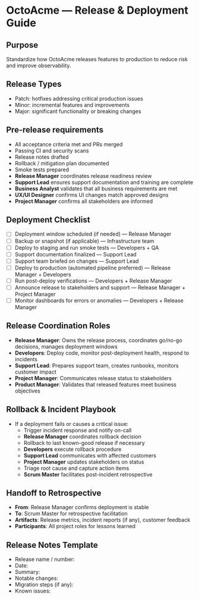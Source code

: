 # OctoAcme — Release & Deployment Guide

## Purpose
Standardize how OctoAcme releases features to production to reduce risk and improve observability.

## Release Types
- Patch: hotfixes addressing critical production issues
- Minor: incremental features and improvements
- Major: significant functionality or breaking changes

## Pre-release requirements
- All acceptance criteria met and PRs merged
- Passing CI and security scans
- Release notes drafted
- Rollback / mitigation plan documented
- Smoke tests prepared
- **Release Manager** coordinates release readiness review
- **Support Lead** ensures support documentation and training are complete
- **Business Analyst** validates that all business requirements are met
- **UX/UI Designer** confirms UI changes match approved designs
- **Project Manager** confirms all stakeholders are informed

## Deployment Checklist
- [ ] Deployment window scheduled (if needed) — Release Manager
- [ ] Backup or snapshot (if applicable) — Infrastructure team
- [ ] Deploy to staging and run smoke tests — Developers + QA
- [ ] Support documentation finalized — Support Lead
- [ ] Support team briefed on changes — Support Lead
- [ ] Deploy to production (automated pipeline preferred) — Release Manager + Developers
- [ ] Run post-deploy verifications — Developers + Release Manager
- [ ] Announce release to stakeholders and support — Release Manager + Project Manager
- [ ] Monitor dashboards for errors or anomalies — Developers + Release Manager

## Release Coordination Roles
- **Release Manager**: Owns the release process, coordinates go/no-go decisions, manages deployment windows
- **Developers**: Deploy code, monitor post-deployment health, respond to incidents
- **Support Lead**: Prepares support team, creates runbooks, monitors customer impact
- **Project Manager**: Communicates release status to stakeholders
- **Product Manager**: Validates that released features meet business objectives

## Rollback & Incident Playbook
- If a deployment fails or causes a critical issue:
  - Trigger incident response and notify on-call
  - **Release Manager** coordinates rollback decision
  - Rollback to last known-good release if necessary
  - **Developers** execute rollback procedure
  - **Support Lead** communicates with affected customers
  - **Project Manager** updates stakeholders on status
  - Triage root cause and capture action items
  - **Scrum Master** facilitates post-incident retrospective

## Handoff to Retrospective
- **From**: Release Manager confirms deployment is stable
- **To**: Scrum Master for retrospective facilitation
- **Artifacts**: Release metrics, incident reports (if any), customer feedback
- **Participants**: All project roles for lessons learned

## Release Notes Template
- Release name / number:
- Date:
- Summary:
- Notable changes:
- Migration steps (if any):
- Known issues:
